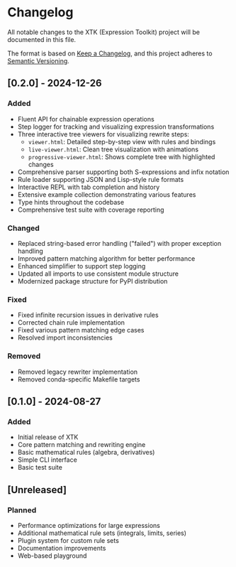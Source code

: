 # Changelog

All notable changes to the XTK (Expression Toolkit) project will be documented in this file.

The format is based on [Keep a Changelog](https://keepachangelog.com/en/1.0.0/),
and this project adheres to [Semantic Versioning](https://semver.org/spec/v2.0.0.html).

## [0.2.0] - 2024-12-26

### Added
- Fluent API for chainable expression operations
- Step logger for tracking and visualizing expression transformations
- Three interactive tree viewers for visualizing rewrite steps:
  - `viewer.html`: Detailed step-by-step view with rules and bindings
  - `live-viewer.html`: Clean tree visualization with animations
  - `progressive-viewer.html`: Shows complete tree with highlighted changes
- Comprehensive parser supporting both S-expressions and infix notation
- Rule loader supporting JSON and Lisp-style rule formats
- Interactive REPL with tab completion and history
- Extensive example collection demonstrating various features
- Type hints throughout the codebase
- Comprehensive test suite with coverage reporting

### Changed
- Replaced string-based error handling ("failed") with proper exception handling
- Improved pattern matching algorithm for better performance
- Enhanced simplifier to support step logging
- Updated all imports to use consistent module structure
- Modernized package structure for PyPI distribution

### Fixed
- Fixed infinite recursion issues in derivative rules
- Corrected chain rule implementation
- Fixed various pattern matching edge cases
- Resolved import inconsistencies

### Removed
- Removed legacy rewriter implementation
- Removed conda-specific Makefile targets

## [0.1.0] - 2024-08-27

### Added
- Initial release of XTK
- Core pattern matching and rewriting engine
- Basic mathematical rules (algebra, derivatives)
- Simple CLI interface
- Basic test suite

## [Unreleased]

### Planned
- Performance optimizations for large expressions
- Additional mathematical rule sets (integrals, limits, series)
- Plugin system for custom rule sets
- Documentation improvements
- Web-based playground